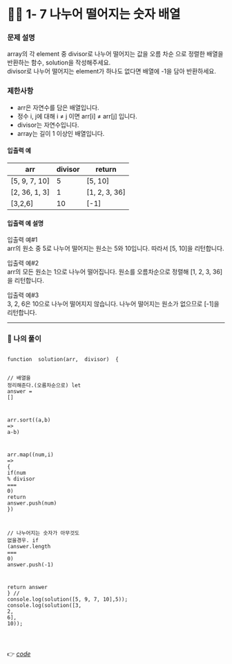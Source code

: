 <h1 id="👩‍💻-1--7-나누어-떨어지는-숫자-배열">👩‍💻 1- 7 나누어 떨어지는 숫자 배열</h1>
<h3 id="문제-설명">문제 설명</h3>
<p>array의 각 element 중 divisor로 나누어 떨어지는 값을 오름 차순 으로 정렬한 배열을 반환하는 함수, solution을 작성해주세요.<br>
divisor로 나누어 떨어지는 element가 하나도 없다면 배열에 -1을 담아 반환하세요.</p>
<h3 id="제한사항">제한사항</h3>
<ul>
<li>arr은 자연수를 담은 배열입니다.</li>
<li>정수 i, j에 대해 i ≠ j 이면 arr[i] ≠ arr[j] 입니다.</li>
<li>divisor는 자연수입니다.</li>
<li>array는 길이 1 이상인 배열입니다.</li>
</ul>
<h4 id="입출력-예">입출력 예</h4>

<table>
<thead>
<tr>
<th>arr</th>
<th>divisor</th>
<th>return</th>
</tr>
</thead>
<tbody>
<tr>
<td>[5, 9, 7, 10]</td>
<td>5</td>
<td>[5, 10]</td>
</tr>
<tr>
<td>[2, 36, 1, 3]</td>
<td>1</td>
<td>[1, 2, 3, 36]</td>
</tr>
<tr>
<td>[3,2,6]</td>
<td>10</td>
<td>[-1]</td>
</tr>
</tbody>
</table><h4 id="입출력-예-설명">입출력 예 설명</h4>
<p>입출력 예#1<br>
arr의 원소 중 5로 나누어 떨어지는 원소는 5와 10입니다. 따라서 [5, 10]을 리턴합니다.</p>
<p>입출력 예#2<br>
arr의 모든 원소는 1으로 나누어 떨어집니다. 원소를 오름차순으로 정렬해 [1, 2, 3, 36]을 리턴합니다.</p>
<p>입출력 예#3<br>
3, 2, 6은 10으로 나누어 떨어지지 않습니다. 나누어 떨어지는 원소가 없으므로 [-1]을 리턴합니다.</p>
<hr>
<h3 id="👤-나의-풀이">👤 나의 풀이</h3>
<pre class=" language-javascript"><code class="prism  language-javascript">
<span class="token keyword">function</span>  <span class="token function">solution</span><span class="token punctuation">(</span>arr<span class="token punctuation">,</span>  divisor<span class="token punctuation">)</span>  <span class="token punctuation">{</span>

 <span class="token comment">// 배열을 정리해준다.(오름차순으로)</span>
  <span class="token keyword">let</span> answer <span class="token operator">=</span> <span class="token punctuation">[</span><span class="token punctuation">]</span>

  arr<span class="token punctuation">.</span><span class="token function">sort</span><span class="token punctuation">(</span><span class="token punctuation">(</span>a<span class="token punctuation">,</span>b<span class="token punctuation">)</span>  <span class="token operator">=&gt;</span> a<span class="token operator">-</span>b<span class="token punctuation">)</span>

  arr<span class="token punctuation">.</span><span class="token function">map</span><span class="token punctuation">(</span><span class="token punctuation">(</span>num<span class="token punctuation">,</span>i<span class="token punctuation">)</span> <span class="token operator">=&gt;</span> <span class="token punctuation">{</span>
  <span class="token keyword">if</span><span class="token punctuation">(</span>num <span class="token operator">%</span> divisor <span class="token operator">===</span>  <span class="token number">0</span><span class="token punctuation">)</span> <span class="token keyword">return</span> answer<span class="token punctuation">.</span><span class="token function">push</span><span class="token punctuation">(</span>num<span class="token punctuation">)</span>
 <span class="token punctuation">}</span><span class="token punctuation">)</span>

 <span class="token comment">// 나누어지는 숫자가 아무것도 없을경우.</span>
 <span class="token keyword">if</span> <span class="token punctuation">(</span>answer<span class="token punctuation">.</span>length <span class="token operator">===</span>  <span class="token number">0</span><span class="token punctuation">)</span> answer<span class="token punctuation">.</span><span class="token function">push</span><span class="token punctuation">(</span><span class="token operator">-</span><span class="token number">1</span><span class="token punctuation">)</span>
 
<span class="token keyword">return</span> answer
<span class="token punctuation">}</span>
<span class="token comment">// console.log(solution([5, 9, 7, 10],5));</span>
console<span class="token punctuation">.</span><span class="token function">log</span><span class="token punctuation">(</span><span class="token function">solution</span><span class="token punctuation">(</span><span class="token punctuation">[</span><span class="token number">3</span><span class="token punctuation">,</span>  <span class="token number">2</span><span class="token punctuation">,</span>  <span class="token number">6</span><span class="token punctuation">]</span><span class="token punctuation">,</span>  <span class="token number">10</span><span class="token punctuation">)</span><span class="token punctuation">)</span><span class="token punctuation">;</span>

</code></pre>
<p>👉 <a href="https://github.com/gay0ung/Algorithm/blob/master/PROGRAMMERS/LEVEL_01/%E2%9C%A8%20code-re/07_%EB%82%98%EB%88%84%EC%96%B4%20%EB%96%A8%EC%96%B4%EC%A7%80%EB%8A%94%20%EC%88%AB%EC%9E%90%20%EB%B0%B0%EC%97%B4.html"><em>code</em></a></p>

